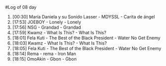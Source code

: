 #Log of 08 day

1. [00:30] María Daniela y su Sonido Lasser - MDYSSL - Carita de ángel
1. [17:53] JOEBOY - Lonely - Lonely
1. [17:56] NSG - Grandad - Grandad
1. [17:59] Kwamz - What Is This? - What Is This?
1. [18:01] Fela Kuti - The Best of the Black President - Water No Get Enemy
1. [18:03] Kwamz - What Is This? - What Is This?
1. [18:05] Fela Kuti - The Best of the Black President - Water No Get Enemy
1. [18:14] Rema - rema - Iron Man
1. [18:15] OmoAkin - Gbon - Gbon
